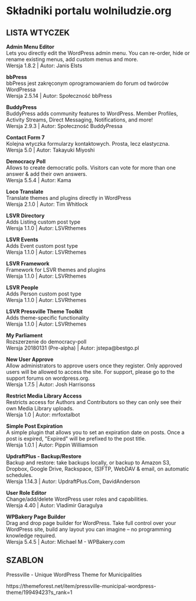 <h1>Składniki portalu wolniludzie.org</h1>
<h2>LISTA WTYCZEK</h2>
<p><strong>Admin Menu Editor</strong> <br />Lets you directly edit the WordPress admin menu. You can re-order, hide or rename existing menus, add custom menus and more. <br />Wersja 1.8.2 | Autor: Janis Elsts</p>
<p><strong>bbPress</strong> <br />bbPress jest zakręconym oprogramowaniem do forum od twórców WordPressa <br />Wersja 2.5.14 | Autor: Społeczność bbPress</p>
<p><strong>BuddyPress</strong> <br />BuddyPress adds community features to WordPress. Member Profiles, Activity Streams, Direct Messaging, Notifications, and more! <br />Wersja 2.9.3 | Autor: Społeczność BuddyPressa  <strong> </strong></p>
<p><strong>Contact Form 7</strong><br />Kolejna wtyczka formularzy kontaktowych. Prosta, lecz elastyczna. <br />Wersja 5.0 | Autor: Takayuki Miyoshi</p>
<p><strong>Democracy Poll</strong> <br />Allows to create democratic polls. Visitors can vote for more than one answer &amp; add their own answers. <br />Wersja 5.5.4 | Autor: Kama  <strong></strong></p>
<p><strong>Loco Translate</strong> <br />Translate themes and plugins directly in WordPress <br />Wersja 2.1.0 | Autor: Tim Whitlock</p>
<p><strong>LSVR Directory</strong> <br />Adds Listing custom post type <br />Wersja 1.1.0 | Autor: LSVRthemes  <strong></strong></p>
<p><strong>LSVR Events</strong> <br />Adds Event custom post type <br />Wersja 1.1.0 | Autor: LSVRthemes  <strong></strong></p>
<p><strong>LSVR Framework</strong> <br />Framework for LSVR themes and plugins <br />Wersja 1.1.0 | Autor: LSVRthemes  <strong></strong></p>
<p><strong>LSVR People</strong> <br />Adds Person custom post type <br />Wersja 1.1.0 | Autor: LSVRthemes  <strong></strong></p>
<p><strong>LSVR Pressville Theme Toolkit</strong> <br />Adds theme-specific functionality<br />Wersja 1.1.0 | Autor: LSVRthemes</p>
<p><strong>My Parliament</strong> <br />Rozszerzenie do democracy-poll <br />Wersja 20180131 (Pre-alpha) | Autor: jstepa@bestgo.pl  <strong></strong></p>
<p><strong>New User Approve</strong> <br />Allow administrators to approve users once they register. Only approved users will be allowed to access the site. For support, please go to the support forums on wordpress.org. <br />Wersja 1.7.5 | Autor: Josh Harrisonss  <strong></strong></p>
<p><strong>Restrict Media Library Access</strong> <br />Restricts access for Authors and Contributors so they can only see their own Media Library uploads. <br />Wersja 1.0 | Autor: mrfoxtalbot</p>
<p><strong>Simple Post Expiration</strong> <br />A simple plugin that allows you to set an expiration date on posts. Once a post is expired, "Expired" will be prefixed to the post title. <br />Wersja 1.0.1 | Autor: Pippin Williamson  <strong></strong></p>
<p><strong>UpdraftPlus - Backup/Restore</strong> <br />Backup and restore: take backups locally, or backup to Amazon S3, Dropbox, Google Drive, Rackspace, (S)FTP, WebDAV &amp; email, on automatic schedules. <br />Wersja 1.14.3 | Autor: UpdraftPlus.Com, DavidAnderson</p>
<p><strong>User Role Editor</strong> <br />Change/add/delete WordPress user roles and capabilities. <br />Wersja 4.40 | Autor: Vladimir Garagulya</p>
<p><strong>WPBakery Page Builder</strong><br />Drag and drop page builder for WordPress. Take full control over your WordPress site, build any layout you can imagine – no programming knowledge required. <br />Wersja 5.4.5 | Autor: Michael M - WPBakery.com</p>

<h2>SZABLON</h2>
<p>Pressville - Unique WordPress Theme for Municipalities</p>
https://themeforest.net/item/pressville-municipal-wordpress-theme/19949423?s_rank=1
